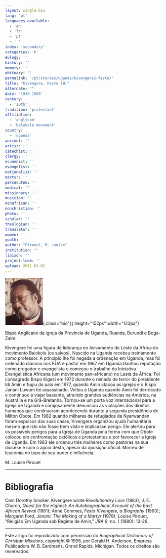 ```yaml
---
layout: single-bio
lang: 'pt'
languages-available:
  - 'en'
  - 'fr'
  - 'pt'
  - ' '
index: 'secondary'
categories: 'k'
eulogy: ''
history: ''
memory: ''
obituary: ''
permalink: '/pt/stories/uganda/kivengere2-festo/'
title: "Kivengere, Festo (B)"
alternate: ""
date: '1919-1988'
century:
  - '20th'
tradition: 'protestant'
affiliation:
  - 'anglican'
  - 'balokole movement'
country:
  - 'uganda'
ancient: ''
artist: ''
catechist: ''
clergy: ''
ecumenist: ''
evangelist: ''
nationalist: ''
martyr: ''
persecuted: ''
medical: ''
missionary: ''
musician: ''
nonafrican: ''
nonchristian: ''
photo: ''
scholar: ''
theologian: ''
translator: ''
women: ''
youth: ''
author: "Pirouet, M. Louise"
institution: ""
liaison: ""
project-luke: ''
upload: 2011-01-01
---
```


![Festo Kivengere](/images/bio-pics/uganda/kivengere2-festo/kivengere.jpg){:class="bio"}{:height="152px" width="122px"}

Bispo Anglicano da Igreja da Província de Uganda, Ruanda, Burundi e Boga-Zaire.

Kivengere foi uma figura de liderança no Avivamento do Leste da África do movimento Balokole (os salvos). Nascido na Uganda recebeu treinamento como professor. A princípio lhe foi negada a ordenação em Uganda, mas foi ordenado diácono nos EUA e pastor em 1967 em Uganda.Ganhou reputação como pregador e evangelista e começou o trabalho da Iniciativa Evangelística Africana (um movimento pan-africano) no Leste da África. Foi consagrado Bispo Kigezi em 1972 durante o reinado de terror do presidente Idi Amin e fugiu do país em 1977, quando Amin atacou as igrejas e o Bispo Janani Luwum foi assassinado. Voltou à Uganda quando Amin foi derrocado e continuou a viajar bastante, atraindo grandes audiências na América, na Austrália e na Grã-Bretanha. Tornou-se um porta voz internacional para a Igreja de Uganda e corajosamente denunciou as violações dos direitos humanos que continuaram acontecendo durante a segunda presidência de Milton Obote. Em 1982 quando milhares de refugiados de Nyarwandan foram expulsos das suas casas, Kivengere organizou ajuda humanitária mesmo que isto não fosse bem visto e implicasse perigo.  Ele alertou para os possíveis perigos para a Igreja de Uganda pela forma com que Obote colocou em confrontação católicos e protestantes e por favorecer a Igreja de Uganda. Em 1983 ele ordenou três mulheres como pastoras na sua diocese e com o apoio desta, apesar da oposição oficial. Morreu de leucemia no topo do seu poder e influência.

M. Louise Pirouet

---

# Bibliografia

Com Dorothy Smoker, Kivengere wrote *Revolutionary Love* (1983), J. E. Church, *Quest for the Highest: An Autobiographical Account of the East African Revival* (1981); Anne Commes, *Festo Kivengere, a Biography* (1990); Margaret Ford, *Janani: The Making of a Martyr* (1978); Louise Pirouet, "Religião Em Uganda sob Regime de Amin," *JRA 9*, no. 1 (1980): 12-29.

---

Este artigo foi reproduzido com permissão do *Biographical Dictionary of Christian Missions*, copyright © 1998, por Gerald H. Anderson, Empresa Publicadora W. B. Eerdmans, Grand Rapids, Michigan. Todos os direitos são reservados.
